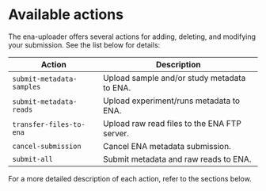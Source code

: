 # Available actions
The ena-uploader offers several actions for adding, deleting, and modifying your submission. See the list below for details:

| Action                    | Description                                  |
|---------------------------|----------------------------------------------|
| `submit-metadata-samples` | Upload sample and/or study metadata to ENA.  |
| `submit-metadata-reads`   | Upload experiment/runs metadata to ENA.      |
| `transfer-files-to-ena`   | Upload raw read files to the ENA FTP server. |
| `cancel-submission`       | Cancel ENA metadata submission.              |
| `submit-all`              | Submit metadata and raw reads to ENA.        |

For a more detailed description of each action, refer to the sections below.